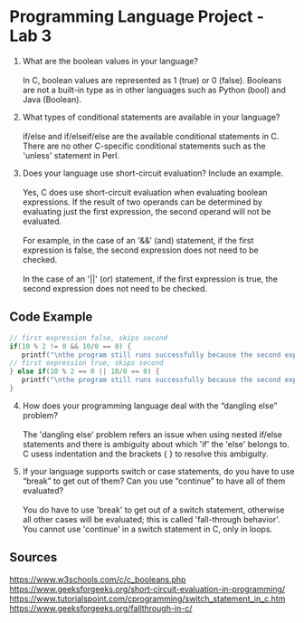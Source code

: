 # Programming Language Project - Lab 3

1) What are the boolean values in your language? 
<br><br>In C, boolean values are represented as 1 (true) or 0 (false). Booleans are not a built-in type as in other languages such as Python (bool) and Java (Boolean).

2) What types of conditional statements are available in your language? 
<br><br>if/else and if/elseif/else are the available conditional statements in C. There are no other C-specific conditional statements such as the 'unless' statement in Perl.

3) Does your language use short-circuit evaluation? Include an example.
<br><br> Yes, C does use short-circuit evaluation when evaluating boolean expressions. If the result of two operands can be determined by evaluating just the first expression, the second operand will not be evaluated. 
<br><br> For example, in the case of an '&&' (and) statement, if the first expression is false, the second expression does not need to be checked. 
<br><br> In the case of an '||' (or) statement, if the first expression is true, the second expression does not need to be checked. 

## Code Example
 ```c
// first expression false, skips second
if(10 % 2 != 0 && 10/0 == 0) {
    printf("\nthe program still runs successfully because the second expression is not evaluated\n");
// first expression true, skips second
} else if(10 % 2 == 0 || 10/0 == 0) {
    printf("\nthe program still runs successfully because the second expression is not evaluated\n");
}
```

4) How does your programming language deal with the “dangling else” problem? 
<br><br> The 'dangling else' problem refers an issue when using nested if/else statements and there is ambiguity about which 'if' the 'else' belongs to. C usess indentation and the brackets { } to resolve this ambiguity.

5) If your language supports switch or case statements, do you have to use “break” to get out of them? Can you use “continue” to have all of them evaluated?
<br><br>
You do have to use 'break' to get out of a switch statement, otherwise all other cases will be evaluated; this is called 'fall-through behavior'. You cannot use 'continue' in a switch statement in C, only in loops.

## Sources
https://www.w3schools.com/c/c_booleans.php
https://www.geeksforgeeks.org/short-circuit-evaluation-in-programming/
https://www.tutorialspoint.com/cprogramming/switch_statement_in_c.htm
https://www.geeksforgeeks.org/fallthrough-in-c/